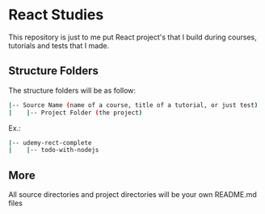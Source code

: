 # React Studies

This repository is just to me put React project's that I build during courses, tutorials and tests that I made.


## Structure Folders

The structure folders will be as follow:
 
 ``` bash
|-- Source Name (name of a course, title of a tutorial, or just test)
|    |-- Project Folder (the project)
```
Ex.:  

``` bash
|-- udemy-rect-complete
|    |-- todo-with-nodejs
```
## More

All source directories and project directories will be your own README.md files